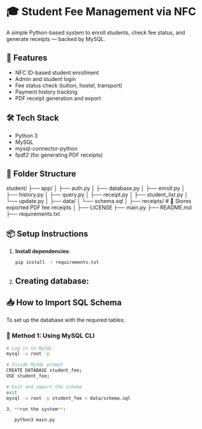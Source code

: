 # 🎓 Student Fee Management via NFC

A simple Python-based system to enroll students, check fee status, and generate receipts — backed by MySQL.

## 🚀 Features

- NFC ID-based student enrollment
- Admin and student login
- Fee status check (tuition, hostel, transport)
- Payment history tracking
- PDF receipt generation and export

## 🛠 Tech Stack

- Python 3
- MySQL
- mysql-connector-python
- fpdf2 (for generating PDF receipts)

## 📂 Folder Structure

student/
├── app/
│   ├── auth.py
│   ├── database.py
│   ├── enroll.py
│   ├── history.py
│   ├── query.py
│   ├── receipt.py
│   ├── student_list.py
│   └── update.py
│
├── data/
│   └── schema.sql
│
├── receipts/                 # 📄 Stores exported PDF fee receipts
│
├── LICENSE
├── main.py
├── README.md
├── requirements.txt


## 📦 Setup Instructions

1. **Install dependencies**:
   ```bash
   pip install -r requirements.txt


2. **Creating database**:
     ---

## 📥 How to Import SQL Schema

To set up the database with the required tables:

### 🔸 Method 1: Using MySQL CLI

```bash
# Log in to MySQL
mysql -u root -p

# Inside MySQL prompt
CREATE DATABASE student_fee;
USE student_fee;

# Exit and import the schema
exit
mysql -u root -p student_fee < data/schema.sql

3. **run the system**:

   python3 main.py
   